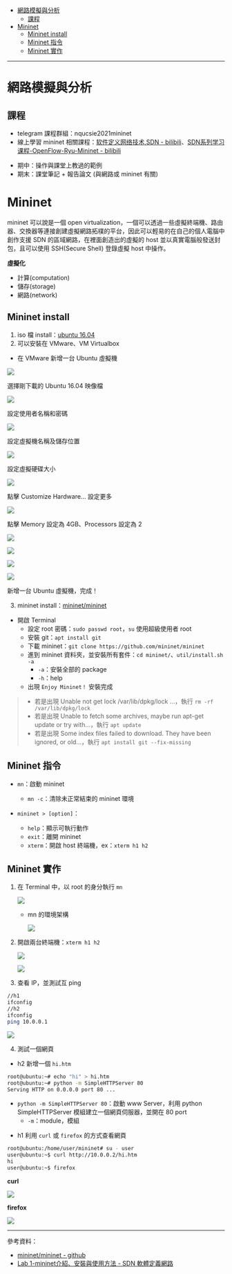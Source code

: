 * [網路模擬與分析](https://github.com/linjiachi/Linux_note/blob/master/109-2/20210222.md#%E7%B6%B2%E8%B7%AF%E6%A8%A1%E6%93%AC%E8%88%87%E5%88%86%E6%9E%90)
    - [課程](https://github.com/linjiachi/Linux_note/blob/master/109-2/20210222.md#%E8%AA%B2%E7%A8%8B)
* [Mininet](https://github.com/linjiachi/Linux_note/blob/master/109-2/20210222.md#mininet)
    - [Mininet install](https://github.com/linjiachi/Linux_note/blob/master/109-2/20210222.md#mininet-install)
    - [Mininet 指令](https://github.com/linjiachi/Linux_note/blob/master/109-2/20210222.md#mininet-%E6%8C%87%E4%BB%A4)
    - [Mininet 實作](https://github.com/linjiachi/Linux_note/blob/master/109-2/20210222.md#mininet-%E5%AF%A6%E4%BD%9C)
---

# 網路模擬與分析
## 課程
* telegram 課程群組：nqucsie2021mininet
* 線上學習 mininet 相關課程：[软件定义网络技术,SDN - bilibili](https://www.bilibili.com/video/BV1y4411t71s?from=search&seid=4133657751863872964)、[SDN系列学习课程-OpenFlow-Ryu-Mininet - bilibili](https://www.bilibili.com/video/BV1ft4y1a7ip?from=search&seid=4133657751863872964)
- 期中：操作與課堂上教過的範例
- 期末：課堂筆記 + 報告論文 (與網路或 mininet 有關)

# Mininet
mininet 可以說是一個 open virtualization，一個可以透過一些虛擬終端機、路由器、交換器等連接創建虛擬網路拓樸的平台，因此可以輕易的在自己的個人電腦中創作支援 SDN 的區域網路，在裡面創造出的虛擬的 host 並以真實電腦般發送封包，且可以使用 SSH(Secure Shell) 登錄虛擬 host 中操作。

**虛擬化**

* 計算(computation)
* 儲存(storage)
* 網路(network)

## Mininet install
1. iso 檔 install：[ubuntu 16.04](https://www.ubuntu-tw.org/modules/tinyd0/)
2. 可以安裝在 VMware、VM Virtualbox

* 在 VMware 新增一台 Ubuntu 虛擬機

![](Pic/20210222/1.PNG)

選擇剛下載的 Ubuntu 16.04 映像檔

![](Pic/20210222/2.PNG)

設定使用者名稱和密碼

![](Pic/20210222/3.PNG)

設定虛擬機名稱及儲存位置

![](Pic/20210222/4.PNG)

設定虛擬硬碟大小

![](Pic/20210222/5.PNG)

點擊 Customize Hardware... 設定更多

![](Pic/20210222/6.PNG)

點擊 Memory 設定為 4GB、Processors 設定為 2

![](Pic/20210222/7.PNG)

![](Pic/20210222/8.PNG)

![](Pic/20210222/9.PNG)

![](Pic/20210222/10.PNG)

新增一台 Ubuntu 虛擬機，完成！

3. mininet install：[mininet/mininet](https://github.com/mininet/mininet)

* 開啟 Terminal
    - 設定 root 密碼：`sudo passwd root`，`su` 使用超級使用者 root
    - 安裝 git：`apt install git`
    - 下載 mininet：`git clone https://github.com/mininet/mininet`
    - 進到 mininet 資料夾，並安裝所有套件：`cd mininet/`、`util/install.sh -a`
        - `-a`：安裝全部的 package
        - `-h`：help
    - 出現 `Enjoy Mininet！` 安裝完成

> * 若是出現 Unable not get lock /var/lib/dpkg/lock ...，執行 `rm -rf /var/lib/dpkg/lock`
> * 若是出現 Unable to fetch some archives, maybe run apt-get update or try with...，執行 `apt update`
> * 若是出現 Some index files failed to download. They have been ignored, or old...，執行 `apt install git --fix-missing`

## Mininet 指令
* `mn`：啟動 mininet
    - `mn -c`：清除未正常結束的 mininet 環境

* `mininet > [option]`：
    - `help`：顯示可執行動作
    - `exit`：離開 mininet
    - `xterm`：開啟 host 終端機，ex：`xterm h1 h2`

## Mininet 實作
1. 在 Terminal 中，以 root 的身分執行 `mn`

    ![](Pic/20210222/mn.PNG)

    * mn 的環境架構

        ![](Pic/20210222/mn2.PNG)

2. 開啟兩台終端機：`xterm h1 h2`

    ![](Pic/20210222/xterm1.PNG)

    ![](Pic/20210222/xterm2.PNG)

3. 查看 IP，並測試互 ping

```sh
//h1
ifconfig
//h2
ifconfig
ping 10.0.0.1
```
![](Pic/20210222/ifconfig.PNG)

4. 測試一個網頁

* h2 新增一個 `hi.htm`
```sh
root@ubuntu:~# echo "hi" > hi.htm
root@ubuntu:~# python -m SimpleHTTPServer 80
Serving HTTP on 0.0.0.0 port 80 ...
```
- `python -m SimpleHTTPServer 80`：啟動 www Server，利用 python SimpleHTTPServer 模組建立一個網頁伺服器，並開在 80 port
    - `-m`：module，模組

* h1 利用 `curl` 或 `firefox` 的方式查看網頁
```sh
root@ubuntu:/home/user/mininet# su - user
user@ubuntu:~$ curl http://10.0.0.2/hi.htm
hi
user@ubuntu:~$ firefox
```
**curl**

![](Pic/20210222/xterm3.PNG)

**firefox**

![](Pic/20210222/firefox.PNG)

---
參考資料：
- [mininet/mininet - github](https://github.com/mininet/mininet)
- [Lab 1-mininet介紹、安裝與使用方法 - SDN 軟體定義網路](https://sites.google.com/site/sdnruantidingyiwanglu/vmware-xia-zai-yu-an-zhuang/mininet)